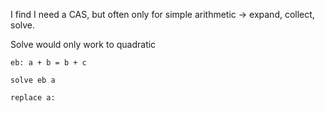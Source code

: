 I find I need a CAS, but often only for simple arithmetic -> expand, collect, solve.

Solve would only work to quadratic


```
eb: a + b = b + c

solve eb a

replace a: 
```
